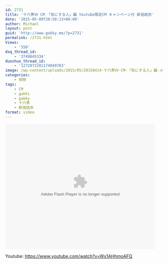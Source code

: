 ```yaml
---
id: 2731
title: '十六茶Ｗ CM 「気にする人」編 Youtube限定CM キャンペーン付 新垣結衣'
date: '2015-05-09T20:50:13+08:00'
author: Michael
layout: post
guid: 'http://www.gakky.me/?p=2731'
permalink: /2731.html
Views:
    - '550'
dsq_thread_id:
    - '3749845334'
duoshuo_thread_id:
    - '1272072281174049783'
image: /wp-content/uploads/2015/05/20150414-十六茶Ｗ-CM-「気にする人」編-メイキング-720p_201559204231.jpg
categories:
    - 视频
tags:
    - CM
    - gakki
    - gakky
    - 十六茶
    - 新垣结衣
format: video
---
```


<embed height="400" src="http://www.tudou.com/v/kfJbD256gtg/&bid=05&rpid=51229674&resourceId=51229674_05_05_99/v.swf" type="application/x-shockwave-flash" width="480"></embed>

Youtube: <https://www.youtube.com/watch?v=Wx1AHhmoAFQ>